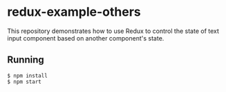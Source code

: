 # redux-example-others
This repository demonstrates how to use Redux to control the state of text input component based on another component's state.

## Running
```
$ npm install
$ npm start
```
